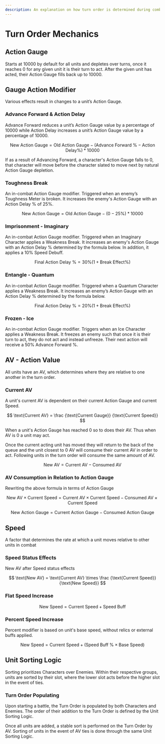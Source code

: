 ```yaml
---
description: An explanation on how turn order is determined during combat.
---
```


# Turn Order Mechanics

## Action Gauge

Starts at 10000 by default for all units and depletes over turns, once it reaches 0 for any given unit it is their turn to act. After the given unit has acted, their Action Gauge fills back up to 10000.

## Gauge Action Modifier

Various effects result in changes to a unit’s Action Gauge. 

### Advance Forward & Action Delay

Advance Forward reduces a unit’s Action Gauge value by a percentage of 10000 while Action Delay increases a unit’s Action Gauge value by a percentage of 10000.

$$
\text{New Action Gauge} = \text{Old Action Gauge} - (\text{Advance Forward \%} - \text{Action Delay} \%)*10000
$$

If as a result of Advancing Forward, a character's Action Gauge falls to 0, that character will move before the character slated to move next by natural Action Gauge depletion. 

### Toughness Break

An in-combat Action Gauge modifier. Triggered when an enemy’s Toughness Meter is broken. It increases the enemy's Action Gauge with an Action Delay % of 25%.

$$
\text{New Action Gauge} = \text{Old Action Gauge} - (0 - 25 \%)*10000
$$

### Imprisonment - Imaginary

An in-combat Action Gauge modifier. Triggered when an Imaginary Character applies a Weakness Break. It increases an enemy's Action Gauge with an Action Delay % determined by the formula below. In addition, it applies a 10% Speed Debuff. 

$$
\text{Final Action Delay \%} = 30 \%(1 + \text{Break Effect} \%)
$$

### Entangle - Quantum

An in-combat Action Gauge modifier. Triggered when a Quantum Character applies a Weakness Break. It increases an enemy’s Action Gauge with an Action Delay % determined by the formula below.

$$
\text{Final Action Delay \%} = 20 \%(1 + \text{Break Effect} \%)
$$

### Frozen - Ice

An in-combat Action Gauge modifier. Triggers when an Ice Character applies a Weakness Break. It freezes an enemy such that once it is their turn to act, they do not act and instead unfreeze. Their next action will receive a 50% Advance Forward %.

## AV - Action Value

All units have an AV, which determines where they are relative to one another in the turn order. 

### Current AV

A unit's current AV is dependent on their current Action Gauge and current Speed. 

$$
\text{Current AV} = \frac
    {\text{Current Gauge}}
    {\text{Current Speed}}
$$

When a unit's Action Gauge has reached 0 so to does their AV. Thus when AV is 0 a unit may act. 

Once the current acting unit has moved they will return to the back of the queue and the unit closest to 0 AV will consume their current AV in order to act. Following units in the turn order will consume the same amount of AV.

$$
\text{New AV} = \text{Current AV} - \text{Consumed AV}
$$

### AV Consumption in Relation to Action Gauge

Rewriting the above formula in terms of Action Gauge 

$$
\text{New AV} \times \text{Current Speed} = \text{Current AV} \times \text{Current Speed} - \text{Consumed AV} \times \text{Current Speed}
$$

$$
\text{New Action Gauge} = \text{Current Action Gauge} - \text{Consumed Action Gauge}
$$

## Speed

A factor that determines the rate at which a unit moves relative to other units in combat

### Speed Status Effects

New AV after Speed status effects

$$
\text{New AV} = \text{Current AV} \times \frac
{\text{Current Speed}}
{\text{New Speed}}
$$

### Flat Speed Increase

$$
\text{New Speed} = \text{Current Speed} + \text{Speed Buff}
$$

### Percent Speed Increase

Percent modifier is based on unit's base speed, without relics or external buffs applied.

$$
\text{New Speed} = \text{Current Speed} + (\text{Speed Buff \% } \times \text{Base Speed})
$$

## Unit Sorting Logic

Sorting prioritizes Characters over Enemies. Within their respective groups, units are sorted by their slot, where the lower slot acts before the higher slot in the event of ties. 

### Turn Order Populating 

Upon starting a battle, the Turn Order is populated by both Characters and Enemies. The order of their addition to the Turn Order is defined by the Unit Sorting Logic.

Once all units are added, a stable sort is performed on the Turn Order by AV. Sorting of units in the event of AV ties is done through the same Unit Sorting Logic.   